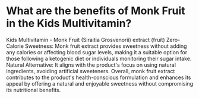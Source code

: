 # What are the benefits of Monk Fruit in the Kids Multivitamin?

Kids Multivitamin - Monk Fruit (Siraitia Grosvenorii) extract (fruit) Zero-Calorie Sweetness: Monk fruit extract provides sweetness without adding any calories or affecting blood sugar levels, making it a suitable option for those following a ketogenic diet or individuals monitoring their sugar intake. Natural Alternative: It aligns with the product's focus on using natural ingredients, avoiding artificial sweeteners. Overall, monk fruit extract contributes to the product's health-conscious formulation and enhances its appeal by offering a natural and enjoyable sweetness without compromising its nutritional benefits.